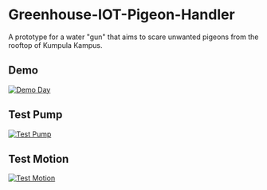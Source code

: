 # Greenhouse-IOT-Pigeon-Handler
A prototype for a water "gun" that aims to scare unwanted pigeons from the rooftop of Kumpula Kampus.

## Demo
[![Demo Day](http://img.youtube.com/vi/CeeMaYWMaoA/0.jpg)](http://www.youtube.com/watch?v=CeeMaYWMaoA "Demo Day")

## Test Pump
[![Test Pump](http://img.youtube.com/vi/1KTM4X8wFPE/0.jpg)](http://www.youtube.com/watch?v=1KTM4X8wFPE "Test Pump")

## Test Motion
[![Test Motion](http://img.youtube.com/vi/r0IeHaQu3_0/0.jpg)](http://www.youtube.com/watch?v=r0IeHaQu3_0 "Test Motion")
